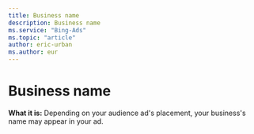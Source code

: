 ```yaml
---
title: Business name
description: Business name
ms.service: "Bing-Ads"
ms.topic: "article"
author: eric-urban
ms.author: eur
---
```


# Business name

**What it is:** Depending on your audience ad's placement, your business's name may appear in your ad.


